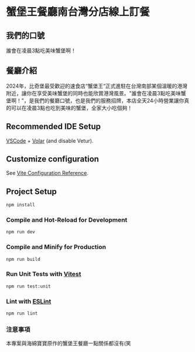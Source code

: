 # 蟹堡王餐廳南台灣分店線上訂餐

## 我們的口號

誰會在凌晨3點吃美味蟹堡啊！

## 餐廳介紹

2024年，比奇堡最受歡迎的速食店“蟹堡王“正式進駐在台灣南部某個溫暖的港灣附近，讓你在享受美味蟹堡的同時也能欣賞港灣風景。"誰會在凌晨3點吃美味蟹堡啊！"，是我們的餐廳口號，也是我們的服務招牌，本店全天24小時營業讓你真的可以在凌晨3點也吃到美味的蟹堡，全家大小吃個夠！

## Recommended IDE Setup

[VSCode](https://code.visualstudio.com/) + [Volar](https://marketplace.visualstudio.com/items?itemName=Vue.volar) (and disable Vetur).

## Customize configuration

See [Vite Configuration Reference](https://vitejs.dev/config/).

## Project Setup

```sh
npm install
```

### Compile and Hot-Reload for Development

```sh
npm run dev
```

### Compile and Minify for Production

```sh
npm run build
```

### Run Unit Tests with [Vitest](https://vitest.dev/)

```sh
npm run test:unit
```

### Lint with [ESLint](https://eslint.org/)

```sh
npm run lint
```

### 注意事項

本專案與海綿寶寶原作的蟹堡王餐廳一點關係都沒有(笑
